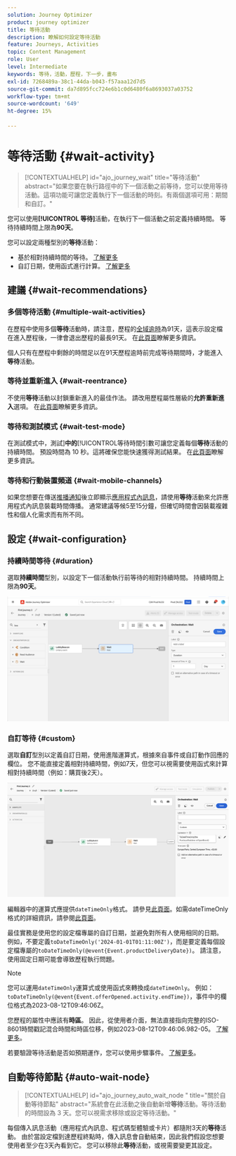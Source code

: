 ```yaml
---
solution: Journey Optimizer
product: journey optimizer
title: 等待活動
description: 瞭解如何設定等待活動
feature: Journeys, Activities
topic: Content Management
role: User
level: Intermediate
keywords: 等待，活動，歷程，下一步，畫布
exl-id: 7268489a-38c1-44da-b043-f57aaa12d7d5
source-git-commit: da7d895fcc724e6b1c0d6480f6a8693037a03752
workflow-type: tm+mt
source-wordcount: '649'
ht-degree: 15%

---
```


# 等待活動 {#wait-activity}

>[!CONTEXTUALHELP]
>id="ajo_journey_wait"
>title="等待活動"
>abstract="如果您要在執行路徑中的下一個活動之前等待，您可以使用等待活動。這項功能可讓您定義執行下一個活動的時刻。有兩個選項可用：期間和自訂。"

您可以使用&#x200B;**[!UICONTROL 等待]**&#x200B;活動，在執行下一個活動之前定義持續時間。  等待持續時間上限為&#x200B;**90天**。

您可以設定兩種型別的&#x200B;**等待**&#x200B;活動：

* 基於相對持續時間的等待。 [了解更多](#duration)
* 自訂日期，使用函式進行計算。 [了解更多](#custom)

<!--
* [Email send time optimization](#email_send_time_optimization)
* [Fixed date](#fixed_date) 
-->

## 建議 {#wait-recommendations}

### 多個等待活動 {#multiple-wait-activities}

在歷程中使用多個&#x200B;**等待**&#x200B;活動時，請注意，歷程的[全域逾時](journey-properties.md#global_timeout)為91天，這表示設定檔在進入歷程後，一律會退出歷程的最長91天。 在[此頁面](journey-properties.md#global_timeout)瞭解更多資訊。

個人只有在歷程中剩餘的時間足以在91天歷程逾時前完成等待期間時，才能進入&#x200B;**等待**&#x200B;活動。

### 等待並重新進入 {#wait-reentrance}

不使用&#x200B;**等待**&#x200B;活動以封鎖重新進入的最佳作法。 請改用歷程屬性層級的&#x200B;**允許重新進入**&#x200B;選項。 在[此頁面](../building-journeys/journey-properties.md#entrance)瞭解更多資訊。

### 等待和測試模式 {#wait-test-mode}

在測試模式中，測試&#x200B;]**中的**[!UICONTROL &#x200B;等待時間引數可讓您定義每個&#x200B;**等待**&#x200B;活動的持續時間。 預設時間為 10 秒。這將確保您能快速獲得測試結果。 在[此頁面](../building-journeys/testing-the-journey.md)瞭解更多資訊。

### 等待和行動裝置頻道 {#wait-mobile-channels}

如果您想要在傳送[推播通知](../push/get-started-push.md)後立即顯示[應用程式內訊息](../in-app/create-in-app.md)，請使用&#x200B;**等待**&#x200B;活動來允許應用程式內訊息裝載時間傳播。 通常建議等候5至15分鐘，但確切時間會因裝載複雜性和個人化需求而有所不同。

## 設定 {#wait-configuration}

### 持續時間等待 {#duration}

選取&#x200B;**持續時間**&#x200B;型別，以設定下一個活動執行前等待的相對持續時間。 持續時間上限為&#x200B;**90天**。

![定義等待期間](assets/journey55.png)

<!--
## Fixed date wait{#fixed_date}

Select the date for the execution of the next activity.

![](assets/journey56.png)

-->

### 自訂等待 {#custom}

選取&#x200B;**自訂**&#x200B;型別以定義自訂日期，使用進階運算式，根據來自事件或自訂動作回應的欄位。 您不能直接定義相對持續時間，例如7天，但您可以視需要使用函式來計算相對持續時間（例如：購買後2天）。

![使用運算式定義自訂等待](assets/journey57.png)

編輯器中的運算式應提供`dateTimeOnly`格式。 請參見[此頁面](expression/expressionadvanced.md)。如需dateTimeOnly格式的詳細資訊，請參閱[此頁面](expression/data-types.md)。

最佳實務是使用您的設定檔專屬的自訂日期，並避免對所有人使用相同的日期。 例如，不要定義`toDateTimeOnly('2024-01-01T01:11:00Z')`，而是要定義每個設定檔專屬的`toDateTimeOnly(@event{Event.productDeliveryDate})`。 請注意，使用固定日期可能會導致歷程執行問題。


>[!NOTE]
>
>您可以運用`dateTimeOnly`運算式或使用函式來轉換成`dateTimeOnly`。 例如： `toDateTimeOnly(@event{Event.offerOpened.activity.endTime})`，事件中的欄位格式為2023-08-12T09:46:06Z。
>
>您歷程的屬性中應該有&#x200B;**時區**。 因此，從使用者介面，無法直接指向完整的ISO-8601時間戳記混合時間和時區位移，例如2023-08-12T09:46:06.982-05。 [了解更多](../building-journeys/timezone-management.md)。


若要驗證等待活動是否如預期運作，您可以使用步驟事件。 [了解更多](../reports/query-examples.md#common-queries)。

## 自動等待節點  {#auto-wait-node}


>[!CONTEXTUALHELP]
>id="ajo_journey_auto_wait_node "
>title="關於自動等待節點"
>abstract="系統會在此活動之後自動新增&#x200B;**等待**&#x200B;活動。等待活動的時間設為 3 天。您可以視需求移除或設定等待活動。"

每個傳入訊息活動（應用程式內訊息、程式碼型體驗或卡片）都隨附3天的&#x200B;**等待**&#x200B;活動。 由於當設定檔到達歷程終點時，傳入訊息會自動結束，因此我們假設您想要使用者至少在3天內看到它。 您可以移除此&#x200B;**等待**&#x200B;活動，或視需要變更其設定。